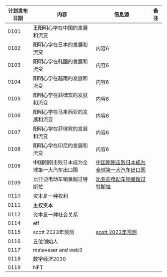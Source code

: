| 计划发布日期 | 内容 | 信息源 |备注|
|---------|---------|---------|-|
| 0101   |   王阳明心学在中国的发展和流变|  |
| 0102   |阳明心学在日本的发展和流变  | 内容6   |  |
| 0103   |阳明心学在韩国的发展和流变  | 内容6   |  |
| 0104   | 阳明心学在越南的发展和流变| 内容6   |  |
| 0105   |阳明心学在菲律宾的发展和流变| 内容6   |  |
| 0106   |阳明心学在马来西亚的发展和流变| 内容6   |  |
| 0107   |阳明心学在菲律宾的发展和流变| 内容6   |  |
| 0108   |阳明心学在印尼的发展和流变| 内容6   |  |
| 0108   |中国刚刚击败日本成为全球第一大汽车出口国| [中国刚刚击败日本成为全球第一大汽车出口国](https://new.qq.com/rain/a/20231229A06ODH00#:~:text=%E5%85%A8%E5%B9%B4%E8%B6%85%E8%B6%8A%E6%97%A5%E6%9C%AC%EF%BC%8C%E4%B8%AD%E5%9B%BD,%E6%B1%BD%E8%BD%A6%E5%87%BA%E5%8F%A3%E5%9B%BD%2D%E8%85%BE%E8%AE%AF%E6%96%B0%E9%97%BB&text=%E4%B8%AD%E5%9B%BD%E7%9A%84%E6%B1%BD%E8%BD%A6%E5%87%BA%E5%8F%A3%E9%87%8F,%E7%BA%A6%E4%B8%BA430%E4%B8%87%E8%BE%86%E3%80%82)   | 
| 0109   |比亚迪电动车销量超过特斯拉|[比亚迪电动车销量超过特斯拉](https://finance.sina.com.cn/stock/usstock/c/2024-01-02/doc-inaaczhu5222626.shtml)||
| 0110   |   资本是一种权利|  |
| 0111   |   主权资本|  |
| 0112   |   资本是一种社会关系|  |
| 0114   |   etf|  |
| 0115   |   scott 2023年预测| [scott 2023年预测](https://medium.com/@profgalloway/2024-predictions-a16e3cae1596) |
| 0116   |   五位创始人|  |
| 0117   |   metaveser and web3|  |
| 0118   |   数字经济2030|  |
| 0119   |   NFT|  |

